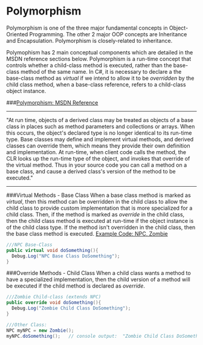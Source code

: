 # Polymorphism

Polymorphism is one of the three major fundamental concepts in Object-Oriented Programming.  The other 2 major OOP concepts are Inheritance and Encapsulation.  Polymorphism is closely-related to inheritance.  

Polymophism has 2 main conceptual components which are detailed in the MSDN reference sections below.  Polymorphism is a run-time concept that controls whether a child-class method is executed, rather than the base-class method of the same name.  In C#, it is necessary to declare a the base-class method as *virtual* if we intend to allow it to be *overridden* by the child class method, when a base-class reference, refers to a child-class object instance.

###[Polymorphism: MSDN Reference](https://msdn.microsoft.com/en-us/library/ms173152.aspx)

---

"At run time, objects of a derived class may be treated as objects of a base class in places such as method parameters and collections or arrays. When this occurs, the object's declared type is no longer identical to its run-time type.
Base classes may define and implement virtual methods, and derived classes can override them, which means they provide their own definition and implementation. At run-time, when client code calls the method, the CLR looks up the run-time type of the object, and invokes that override of the virtual method. Thus in your source code you can call a method on a base class, and cause a derived class's version of the method to be executed."

---

###Virtual Methods - Base Class
When a base class method is marked as *virtual*, then this method can be overridden in the child class to allow the child class to provide custom implementation that is more specialized for a child class.  Then, if the method is marked as *override* in the child class, then the child class method is executed at run-time if the object instance is of the child class type.  If the method isn't overridden in the child class, then the base class method is executed.  [Example Code: NPC, Zombie](https://kdoore.gitbooks.io/cs-2335/content/non-player_character_base-class.html) 

```C#
///NPC Base-Class
public virtual void doSomething(){
  Debug.Log("NPC Base Class DoSomething");
}
```


###Override Methods - Child Class
When a child class wants a method to have a specialized implementation, then the child version of a method will be executed if the child method is declared as *override*.

```C#
///Zombie Child-class (extends NPC)
public override void doSomething(){
  Debug.Log("Zombie Child Class DoSomething");
}

///Other Class:
NPC myNPC = new Zombie();
myNPC.doSomething();   // console output:  "Zombie Child Class DoSomething" 
```